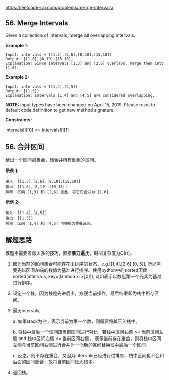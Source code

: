 https://leetcode-cn.com/problems/merge-intervals/

## 56. Merge Intervals

Given a collection of intervals, merge all overlapping intervals.

**Example 1**:

```
Input: intervals = [[1,3],[2,6],[8,10],[15,18]]
Output: [[1,6],[8,10],[15,18]]
Explanation: Since intervals [1,3] and [2,6] overlaps, merge them into [1,6].
```
**Example 2:**

```
Input: intervals = [[1,4],[4,5]]
Output: [[1,5]]
Explanation: Intervals [1,4] and [4,5] are considered overlapping.
```

**NOTE:** input types have been changed on April 15, 2019. Please reset to default code definition to get new method signature.

**Constraints:**

intervals[i][0] <= intervals[i][1]


## 56. 合并区间

给出一个区间的集合，请合并所有重叠的区间。

**示例 1:**
```
输入: [[1,3],[2,6],[8,10],[15,18]]
输出: [[1,6],[8,10],[15,18]]
解释: 区间 [1,3] 和 [2,6] 重叠, 将它们合并为 [1,6].
```
**示例 2:**
```
输入: [[1,4],[4,5]]
输出: [[1,5]]
解释: 区间 [1,4] 和 [4,5] 可被视为重叠区间。
```


## 解题思路

该题不需要考虑太多的技巧，直接**暴力遍历**，时间复杂度为O(n)。

1. 因为当前的区间集合可能存在未排序的状态，e.g.[[1,4],[2,6],[0, 5]], 所以需要先以区间左端的数值为基准进行排序。使用python中的sorted函数sorted(intervals, key=(lambda x: x[0])), x[0]表示以数组第一个元素为基准进行排序。

2. 设定一个栈，因为栈是先进后出，方便当前操作，最后结果即为栈中所存区间。

3. 遍历intervals, 
    
    a. 如果stack为空，表示当前为第一个数，则需要将其压入栈中。

    b. 将栈中最后一个区间跟当前区间进行对比，若栈中区间右侧 >= 当前区间左侧 and 栈中区间右侧 <= 当前区间右侧， 表示当前存在重合，则将栈中区间左侧与当前区间右侧进行合并为一个新的区间替换栈中最后一个区间。

    c. 反之，则不存在重合，又因为intervals已经进行过排序，栈中区间也不会和后面的区间重合，故将当前区间压入栈中。

4. 返回栈。